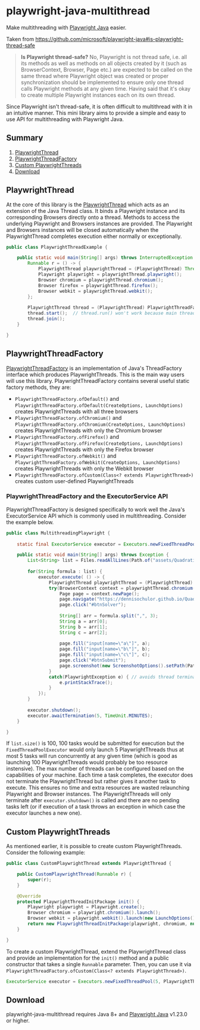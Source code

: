 # playwright-java-multithread
Make multithreading with [Playwright Java](https://github.com/microsoft/playwright-java) easier.

Taken from https://github.com/microsoft/playwright-java#is-playwright-thread-safe
> **Is Playwright thread-safe?** No, Playwright is not thread safe, i.e. all its methods as well as methods on all objects created by it (such as BrowserContext, Browser, Page etc.) are expected to be called on the same thread where Playwright object was created or proper synchronization should be implemented to ensure only one thread calls Playwright methods at any given time. Having said that it's okay to create multiple Playwright instances each on its own thread.

Since Playwright isn't thread-safe, it is often difficult to multithread with it in an intuitive manner. This mini library aims to provide a simple and easy to use API for multithreading with Playwright Java.

## Summary
1. [PlaywrightThread](https://github.com/DennisOchulor/playwright-java-multithread#playwrightthread)
2. [PlaywrightThreadFactory](https://github.com/DennisOchulor/playwright-java-multithread#playwrightthreadfactory)
3. [Custom PlaywrightThreads](https://github.com/DennisOchulor/playwright-java-multithread#custom-playwrightthreads)
4. [Download](https://github.com/DennisOchulor/playwright-java-multithread#download)

## PlaywrightThread
At the core of this library is the [PlaywrightThread](https://github.com/DennisOchulor/playwright-java-multithread/blob/main/src/main/java/com/github/dennisochulor/playwright_java_multithread/PlaywrightThread.java) which acts as an extension of the Java Thread class. It binds a Playwright instance and its corresponding Browsers directly onto a thread. Methods to access the underlying Playwright and Browsers instances are provided. The Playwright and Browsers instances will be closed automatically when the PlaywrightThread completes execution either normally or exceptionally.
```java
public class PlaywrightThreadExample {

	public static void main(String[] args) throws InterruptedException {
		Runnable r = () -> {
			PlaywrightThread playwrightThread = (PlaywrightThread) Thread.currentThread();
			Playwright playwright = playwrightThread.playwright();
			Browser chromium = playwrightThread.chromium();
			Browser firefox = playwrightThread.firefox();
			Browser webkit = playwrightThread.webkit();
		};
		
		PlaywrightThread thread = (PlaywrightThread) PlaywrightThreadFactory.ofDefault().newThread(r);
		thread.start();  // thread.run() won't work because main thread isn't a PlaywrightThread
		thread.join();
	}

}
```

## PlaywrightThreadFactory
[PlaywrightThreadFactory](https://github.com/DennisOchulor/playwright-java-multithread/blob/main/src/main/java/com/github/dennisochulor/playwright_java_multithread/PlaywrightThreadFactory.java) is an implementation of Java's ThreadFactory interface which produces PlaywrightThreads. This is the main way users will use this library. PlaywrightThreadFactory contains several useful static factory methods, they are:
- `PlaywrightThreadFactory.ofDefault()` and `PlaywrightThreadFactory.ofDefault(CreateOptions, LaunchOptions)` creates PlaywrightThreads with all three browsers
- `PlaywrightThreadFactory.ofChromium()` and `PlaywrightThreadFactory.ofChromium(CreateOptions, LaunchOptions)` creates PlaywrightThreads with only the Chromium browser
- `PlaywrightThreadFactory.ofFirefox()` and `PlaywrightThreadFactory.ofFirefox(CreateOptions, LaunchOptions)` creates PlaywrightThreads with only the Firefox browser
- `PlaywrightThreadFactory.ofWebkit()` and `PlaywrightThreadFactory.ofWebkit(CreateOptions, LaunchOptions)` creates PlaywrightThreads with only the Webkit browser
- `PlaywrightThreadFactory.ofCustom(Class<? extends PlaywrightThread>)` creates custom user-defined PlaywrightThreads

### PlaywrightThreadFactory and the ExecutorService API
PlaywrightThreadFactory is designed specifically to work well the Java's ExecutorService API which is commonly used in multithreading. Consider the example below.
```java
public class MultithreadingPlaywright {
	
	static final ExecutorService executor = Executors.newFixedThreadPool(5, PlaywrightThreadFactory.ofChromium());

	public static void main(String[] args) throws Exception {
		List<String> list = Files.readAllLines(Path.of("assets/QuadraticABCList.txt"));
		
		for(String formula : list) {
			executor.execute( () -> {
				PlaywrightThread playwrightThread = (PlaywrightThread) Thread.currentThread();
				try(BrowserContext context = playwrightThread.chromium().newContext()) {
					Page page = context.newPage();
					page.navigate("https://dennisochulor.github.io/QuadraticStuff/");
					page.click("#btnSolver");
					
					String[] arr = formula.split(",", 3);
					String a = arr[0];
					String b = arr[1];
					String c = arr[2];
					
					page.fill("input[name=\"a\"]", a);
					page.fill("input[name=\"b\"]", b);
					page.fill("input[name=\"c\"]", c);
					page.click("#btnSubmit");
					page.screenshot(new ScreenshotOptions().setPath(Path.of("assets/" + a + " " + b + " " + c + ".png")));
				}
				catch(PlaywrightException e) { // avoids thread termination to allow the thread to be reused for subsequent tasks
					e.printStackTrace();
				}
			});
		}
		
		executor.shutdown();
		executor.awaitTermination(5, TimeUnit.MINUTES);
	}

}
```

If `list.size()` is 100, 100 tasks would be submitted for execution but the `FixedThreadPoolExecutor` would only launch 5 PlaywrightThreads thus at most 5 tasks will run concurrently at any given time (which is good as launching 100 PlaywrightThreads would probably be too resource instensive). The max number of threads can be configured based on the capabilities of your machine. Each time a task completes, the executor does not terminate the PlaywrightThread but rather gives it another task to execute. This ensures no time and extra resources are wasted relaunching Playwright and Browser instances. The PlaywrightThreads will only terminate after `executor.shutdown()` is called and there are no pending tasks left (or if execution of a task throws an exception in which case the executor launches a new one).

## Custom PlaywrightThreads
As mentioned earlier, it is possible to create custom PlaywrightThreads. Consider the following example:
```java
public class CustomPlaywrightThread extends PlaywrightThread {

	public CustomPlaywrightThread(Runnable r) {
		super(r);
	}

	@Override
	protected PlaywrightThreadInitPackage init() {
		Playwright playwright = Playwright.create();
		Browser chromium = playwright.chromium().launch();
		Browser webkit = playwright.webkit().launch(new LaunchOptions().setTimeout(15000));
		return new PlaywrightThreadInitPackage(playwright, chromium, null, webkit);
	}

}
```

To create a custom PlaywrightThread, extend the PlaywrightThread class and provide an implementation for the `init()` method and a public constructor that takes a single `Runnable` parameter. Then, you can use it via `PlaywrightThreadFactory.ofCustom(Class<? extends PlaywrightThread>)`.
```java
ExecutorService executor = Executors.newFixedThreadPool(5, PlaywrightThreadFactory.ofCustom(CustomPlaywrightThread.class));
```

## Download
playwright-java-multithread requires Java 8+ and [Playwright Java](https://github.com/microsoft/playwright-java) v1.23.0 or higher.
